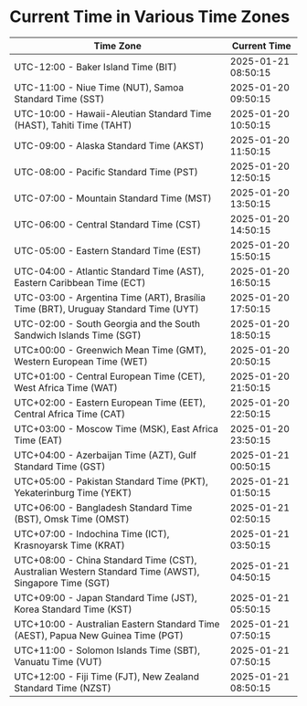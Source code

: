 # Current Time in Various Time Zones

| Time Zone | Current Time |
|-----------|--------------|
| UTC-12:00 - Baker Island Time (BIT) | 2025-01-21 08:50:15 |
| UTC-11:00 - Niue Time (NUT), Samoa Standard Time (SST) | 2025-01-20 09:50:15 |
| UTC-10:00 - Hawaii-Aleutian Standard Time (HAST), Tahiti Time (TAHT) | 2025-01-20 10:50:15 |
| UTC-09:00 - Alaska Standard Time (AKST) | 2025-01-20 11:50:15 |
| UTC-08:00 - Pacific Standard Time (PST) | 2025-01-20 12:50:15 |
| UTC-07:00 - Mountain Standard Time (MST) | 2025-01-20 13:50:15 |
| UTC-06:00 - Central Standard Time (CST) | 2025-01-20 14:50:15 |
| UTC-05:00 - Eastern Standard Time (EST) | 2025-01-20 15:50:15 |
| UTC-04:00 - Atlantic Standard Time (AST), Eastern Caribbean Time (ECT) | 2025-01-20 16:50:15 |
| UTC-03:00 - Argentina Time (ART), Brasília Time (BRT), Uruguay Standard Time (UYT) | 2025-01-20 17:50:15 |
| UTC-02:00 - South Georgia and the South Sandwich Islands Time (SGT) | 2025-01-20 18:50:15 |
| UTC±00:00 - Greenwich Mean Time (GMT), Western European Time (WET) | 2025-01-20 20:50:15 |
| UTC+01:00 - Central European Time (CET), West Africa Time (WAT) | 2025-01-20 21:50:15 |
| UTC+02:00 - Eastern European Time (EET), Central Africa Time (CAT) | 2025-01-20 22:50:15 |
| UTC+03:00 - Moscow Time (MSK), East Africa Time (EAT) | 2025-01-20 23:50:15 |
| UTC+04:00 - Azerbaijan Time (AZT), Gulf Standard Time (GST) | 2025-01-21 00:50:15 |
| UTC+05:00 - Pakistan Standard Time (PKT), Yekaterinburg Time (YEKT) | 2025-01-21 01:50:15 |
| UTC+06:00 - Bangladesh Standard Time (BST), Omsk Time (OMST) | 2025-01-21 02:50:15 |
| UTC+07:00 - Indochina Time (ICT), Krasnoyarsk Time (KRAT) | 2025-01-21 03:50:15 |
| UTC+08:00 - China Standard Time (CST), Australian Western Standard Time (AWST), Singapore Time (SGT) | 2025-01-21 04:50:15 |
| UTC+09:00 - Japan Standard Time (JST), Korea Standard Time (KST) | 2025-01-21 05:50:15 |
| UTC+10:00 - Australian Eastern Standard Time (AEST), Papua New Guinea Time (PGT) | 2025-01-21 07:50:15 |
| UTC+11:00 - Solomon Islands Time (SBT), Vanuatu Time (VUT) | 2025-01-21 07:50:15 |
| UTC+12:00 - Fiji Time (FJT), New Zealand Standard Time (NZST) | 2025-01-21 08:50:15 |
